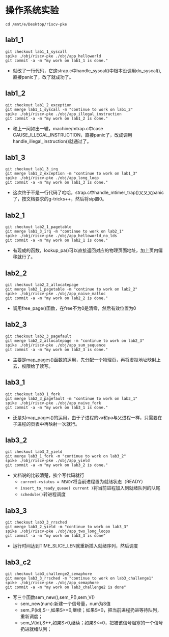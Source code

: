# 操作系统实验

```
cd /mnt/e/Desktop/riscv-pke
```

## lab1_1
```
git checkout lab1_1_syscall
spike ./obj/riscv-pke ./obj/app_helloworld
git commit -a -m "my work on lab1_1 is done."
```
- 就改了一行代码，它这strap.c中handle_syscal()中根本没调用do_syscal(),直接panic了，改了就成功了。

## lab1_2
```
git checkout lab1_2_exception
git merge lab1_1_syscall -m "continue to work on lab1_2"
spike ./obj/riscv-pke ./obj/app_illegal_instruction
git commit -a -m "my work on lab1_2 is done."
```
- 和上一问如出一辙，machine/mtrap.c中case CAUSE_ILLEGAL_INSTRUCTION，直接panic了，改成调用handle_illegal_instruction()就通过了。

## lab1_3
```
git checkout lab1_3_irq
git merge lab1_2_exception -m "continue to work on lab1_3"
spike ./obj/riscv-pke ./obj/app_long_loop
git commit -a -m "my work on lab1_3 is done."
```
- 这次终于不是一行代码了哈哈，strap.c中handle_mtimer_trap()又又又panic了，按文档要求的g-tricks++，然后将sip置0。

## lab2_1
```
git checkout lab2_1_pagetable
git merge lab1_3_irq -m "continue to work on lab2_1"
spike ./obj/riscv-pke ./obj/app_helloworld_no_lds
git commit -a -m "my work on lab2_1 is done."
```
- 有现成的函数，lookup_pa()可以直接返回对应的物理页面地址，加上页内偏移就行了。
  
## lab2_2
```
git checkout lab2_2_allocatepage
git merge lab2_1_pagetable -m "continue to work on lab2_2"
spike ./obj/riscv-pke ./obj/app_naive_malloc
git commit -a -m "my work on lab2_2 is done."
```
- 调用free_page()函数，在free不为0是清零，然后有效位置为0

## lab2_3
```
git checkout lab2_3_pagefault
git merge lab2_2_allocatepage -m "continue to work on lab2_3"
spike ./obj/riscv-pke ./obj/app_sum_sequence
git commit -a -m "my work on lab2_3 is done."
```
- 主要是map_pages()函数的运用，先分配一个物理页，再将虚拟地址映射上去，权限给了读写。

## lab3_1
```
git checkout lab3_1_fork
git merge lab2_3_pagefault -m "continue to work on lab3_1"
spike ./obj/riscv-pke ./obj/app_naive_fork
git commit -a -m "my work on lab3_1 is done."
```
- 还是对map_pages()的运用，由于子进程的va和pa与父进程一样，只需要在子进程的页表中再映射一次就行。

## lab3_2
```
git checkout lab3_2_yield
git merge lab3_1_fork -m "continue to work on lab3_2"
spike ./obj/riscv-pke ./obj/app_yield
git commit -a -m "my work on lab3_2 is done."
```
- 文档说的比较清楚，挨个写代码就行
    - `current->status = READY`将当前进程置为就绪状态（READY）
    - `insert_to_ready_queue( current )`将当前进程加入到就绪队列的队尾
    - `schedule()`转进程调度

## lab3_3
```
git checkout lab3_3_rrsched
git merge lab3_2_yield -m "continue to work on lab3_3"
spike ./obj/riscv-pke ./obj/app_two_long_loops
git commit -a -m "my work on lab3_3 is done"
```
- 运行时间达到TIME_SLICE_LEN就重新插入就绪序列，然后调度

## lab3_c2
```
git checkout lab3_challenge2_semaphore
git merge lab3_3_rrsched -m "continue to work on lab3_challenge1"
spike ./obj/riscv-pke ./obj/app_semaphore
git commit -a -m "my work on lab3_challenge2 is done"
```
- 写三个函数sem_new(),sem_P(),sem_V()
  - sem_new(num):新建一个信号量，num为S值
  - sem_P(id),S--,如果S>=0,继续；如果S<0，把当前进程扔进等待队列，重新调度；
  - sem_V(id),S++,如果S>0,继续；如果S<=0，把被该信号阻塞的一个信号扔进就绪队列；